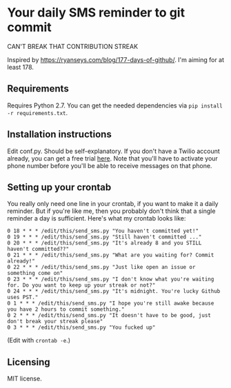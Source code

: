 Your daily SMS reminder to git commit
=====================================

CAN'T BREAK THAT CONTRIBUTION STREAK

Inspired by <https://ryanseys.com/blog/177-days-of-github/>. I'm aiming for at
least 178.

Requirements
------------

Requires Python 2.7. You can get the needed dependencies via `pip install -r
requirements.txt`.

Installation instructions
-------------------------

Edit conf.py. Should be self-explanatory. If you don't have a Twilio account
already, you can get a free trial [here](https://www.twilio.com/try-twilio).
Note that you'll have to activate your phone number before you'll be able to
receive messages on that phone.

Setting up your crontab
-----------------------

You really only need one line in your crontab, if you want to make it a daily
reminder. But if you're like me, then you probably don't think that a single
reminder a day is sufficient. Here's what my crontab looks like:

```crontab
0 18 * * * /edit/this/send_sms.py "You haven't committed yet!"
0 19 * * * /edit/this/send_sms.py "Still haven't committed ..."
0 20 * * * /edit/this/send_sms.py "It's already 8 and you STILL haven't committed??"
0 21 * * * /edit/this/send_sms.py "What are you waiting for? Commit already!"
0 22 * * * /edit/this/send_sms.py "Just like open an issue or something come on"
0 23 * * * /edit/this/send_sms.py "I don't know what you're waiting for. Do you want to keep up your streak or not?"
0 24 * * * /edit/this/send_sms.py "It's midnight. You're lucky Github uses PST."
0 1 * * * /edit/this/send_sms.py "I hope you're still awake because you have 2 hours to commit something."
0 2 * * * /edit/this/send_sms.py "It doesn't have to be good, just don't break your streak please"
0 3 * * * /edit/this/send_sms.py "You fucked up"
```

(Edit with `crontab -e`.)

Licensing
---------

MIT license.
